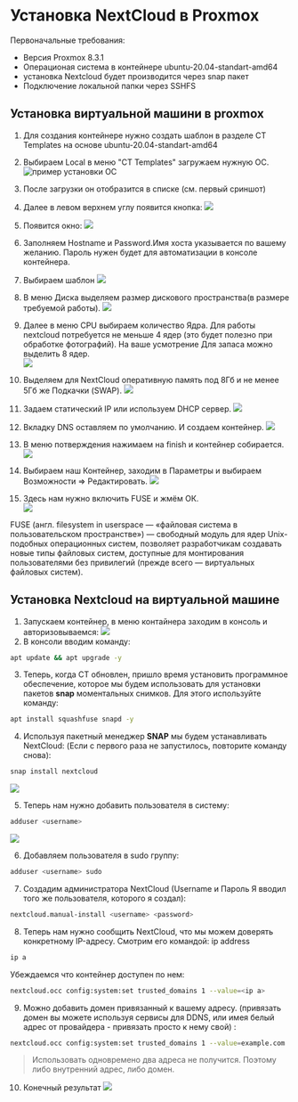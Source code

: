 # Установка NextCloud в Proxmox
Первоначальные требования:
-   Версия Proxmox 8.3.1
-   Операционая система в контейнере ubuntu-20.04-standart-amd64
-   установка Nextcloud будет производится через snap пакет
-   Подключение локальной папки через SSHFS

## Установка виртуальной машини в proxmox
1. Для создания контейнере нужно создать шаблон в разделе CT Templates на основе ubuntu-20.04-standart-amd64
2. Выбираем Local в меню "CT Templates" загружаем нужную ОС.
![пример установки ОС](/image/Screenshot_20250219_205309.png)

3. После загрузки он отобразится в списке (см. первый сриншот)
4. Далее в левом верхнем углу появится кнопка:
![](/image/кнопка%20create%20VM.png)

5. Появится окно:
![](/image/1%20меню%20установки%20ос.png)

6. Заполняем Hostname и Password.Имя хоста указывается по вашему желанию. Пароль нужен будет для автоматизации в консоле контейнера.
7. Выбираем шаблон
![](/image/Tempalete.png)

8. В меню Диска выделяем размер дискового пространства(в размере требуемой работы).
![](/image/Disk.png)

9. Далее в меню СPU выбираем количество Ядра. Для работы nextcloud потребуется не меньше 4 ядер (это будет полезно при обработке фотографий). На ваше усмотрение Для запаса можно выделить 8 ядер.\
![](/image/CPU.png)

10. Выделяем для NextCloud оперативную память под 8Гб и не менее 5Гб же Подкачки (SWAP).
![](/image/MEMORY.png)

11. Задаем статический IP или используем DHCP сервер.
![](/image/NETWORK.png)

12. Вкладку DNS оставляем по умолчанию. И создаем контейнер. 
![](/image/DNS.png)

13. В меню потверждения нажимаем на finish и контейнер собирается.
![](/image/FINISH%20CT.png)

14. Выбираем наш Контейнер, заходим в Параметры и выбираем Возможности => Редактировать.
![](/image/options.png)

15. Здесь нам нужно включить FUSE и жмём ОК.\
![](/image/fetuears.png)

FUSE (англ. filesystem in userspace — «файловая система в пользовательском пространстве») — свободный модуль для ядер Unix-подобных операционных систем, позволяет разработчикам создавать новые типы файловых систем, доступные для монтирования пользователями без привилегий (прежде всего — виртуальных файловых систем).
 

## Установка Nextcloud на виртуальной машине
1. 3апускаем контейнер, в меню контайнера заходим в консоль и авторизовываемся:
![](/image/console.png)
2. В консоли вводим команду:

```Bash
apt update && apt upgrade -y
```
3. Теперь, когда CT обновлен, пришло время установить программное обеспечение, которое мы будем использовать для установки пакетов **snap** моментальных снимков. 
Для этого используйте команду:
```Bash
apt install squashfuse snapd -y
```
4. Используя пакетный менеджер **SNAP** мы будем устанавливать NextCloud: (Если с первого раза не запустилось, повторите команду снова):
```Bash
snap install nextcloud
```
![](/image/installnextcloud.png)

5. Теперь нам нужно добавить пользователя в систему:
```bash
adduser <username>
```
![](/image/adduser.png)

6. Добавляем пользователя в sudo группу:
```Bash
adduser <username> sudo
```
7. Создадим администратора NextCloud (Username и Пароль Я вводил того же пользователя, которого я создал):
```Bash
nextcloud.manual-install <username> <password>
```
8. Теперь нам нужно сообщить NextCloud, что мы можем доверять конкретному IP-адресу.
Смотрим его командой: ip address
```Bash
ip a
```
Убеждаемся что контейнер доступен по нем:
```Bash
nextcloud.occ config:system:set trusted_domains 1 --value=<ip a>
```
9. Можно добавить домен привязанный к вашему адресу. (привязать домен вы можете используя сервисы для DDNS, или имея белый адрес от провайдера - привязать просто к нему свой) :
```Bash
nextcloud.occ config:system:set trusted_domains 1 --value=example.com
```
> Использовать одновремено два адреса не получится. Поэтому либо внутренний адрес, либо домен. 

10. Конечный результат
![](/image/finishnextcloud2.png)